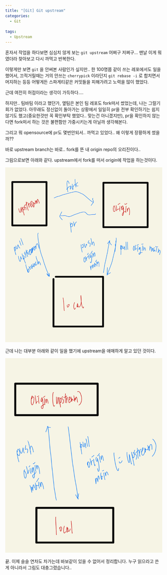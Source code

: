 ```yaml
---
title: "[Git] Git upstream"
categories:
  - Git

tags:
  - Upstream
---
```




혼자서 작업을 하다보면 심심치 않게 보는 `git upstream` 어쩌구 저쩌구... 맨날 이게 뭐였더라 찾아보고 다시 까먹고 반복한다.



이렇게만 보면 `git`  을 안써본 사람인가 싶지만.. 한 100명쯤 같이 쓰는 레포에서도 일을 했어서, 끄적거릴때는 거의 안쓰는 `cherrypick` 이라던지 `git rebase -i` 로 합치면서 머지하는 등등 어떻게든 스파게티같은 커밋들을 피해가려고 노력을 많이 했었다.



근데 여전히 허접이라는 생각이 가득하다....



하지만.. 팀바팀 이라고 했던가, 옆팀은 본인 팀 레포도 fork떠서 썼었는데, 나는 그럴기회가 없었다. 아무래도 정신없이 돌아가는 상황에서 일일히 pr을 전부 확인하기는 쉽지 않기도 했고(중요한것만 꼭 확인부탁 했었다.. 맞는건 아니겠지만), pr을 확인하지 않는다면 fork떠서 하는 것은 불편함만 가중시키는게 아닐까 생각해본다.



그리고 뭐 opensource에 pr도 몇번안되서.. 까먹고 있었다.. 왜 이렇게 장황하게 썼을까??

바로 upstream branch는 바로.. fork를 뜬 내 origin repo의 오리진이다..  



그림으로보면 아래와 같다. upstream에서 fork를 떠서 origin에 작업을 하는것이다.

<img src="https://github.com/Youngjin-KimY/Youngjin-KimY.github.io/blob/main/assets/images/image-20220210122316921.png?raw=true" alt="image-20220210122316921" style="zoom:" />



근데 나는 대부분 아래와 같이 일을 했기에 upstream을 애매하게 알고 있던 것이다.

<img src="https://github.com/Youngjin-KimY/Youngjin-KimY.github.io/blob/main/assets/images/image-20220210122430087.png?raw=true" style="zoom:%;" />



끝. 이제 슬슬 연차도 차가는데 바보같이 있을 수 없어서 정리합니다. 누구 읽으라고 쓴게 아니라서 그림도 대충그렸습니다..